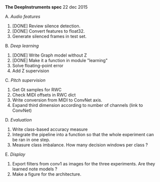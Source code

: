 **The DeepInstruments spec**
22 dec 2015

A. *Audio features*
1. [DONE] Review silence detection.
2. [DONE] Convert features to float32.
3. Generate silenced frames in test set.

B. *Deep learning*
1. [DONE] Write Graph model without Z
2. [DONE] Make it a function in module "learning"
3. Solve floating-point error
4. Add Z supervision

C. *Pitch supervision*
1. Get Gt samples for RWC
2. Check MIDI offsets in RWC dict
3. Write conversion from MIDI to ConvNet axis.
4. Expand third dimension according to number of channels (link to ConvNet)

D. *Evaluation*
1. Write class-based accuracy measure
2. Integrate the pipeline into a function so that the whole experiment can be ran in one step.
3. Measure class imbalance. How many decision windows per class ?

E. *Display*
1. Export filters from conv1 as images for the three experiments. Are they learned note models ?
2. Make a figure for the architecture.
